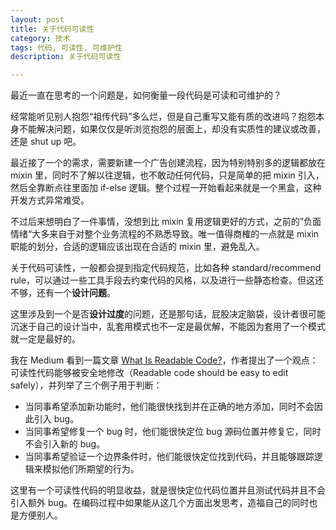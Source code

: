 ```yaml
---
layout: post
title: 关于代码可读性
category: 技术
tags: 代码, 可读性, 可维护性
description: 关于代码可读性

---
```


最近一直在思考的一个问题是，如何衡量一段代码是可读和可维护的？

经常能听见别人抱怨“祖传代码”多么烂，但是自己重写又能有质的改进吗？抱怨本身不能解决问题，如果仅仅是听浏览抱怨的层面上，却没有实质性的建议或改善，还是 shut up 吧。

最近接了一个的需求，需要新建一个广告创建流程，因为特别特别多的逻辑都放在 mixin 里，同时不了解以往逻辑，也不敢动任何代码，只是简单的把 mixin 引入，然后全靠断点往里面加 if-else 逻辑。整个过程一开始看起来就是一个黑盒，这种开发方式异常难受。

不过后来想明白了一件事情，没想到比 mixin 复用逻辑更好的方式，之前的”负面情绪“大多来自于对整个业务流程的不熟悉导致。唯一值得商榷的一点就是 mixin 职能的划分，合适的逻辑应该出现在合适的 mixin 里，避免乱入。

关于代码可读性，一般都会提到指定代码规范，比如各种 standard/recommend rule，可以通过一些工具手段去约束代码的风格，以及进行一些静态检查。但这还不够，还有一个**设计问题**。

这里涉及到一个是否**设计过度**的问题，还是那句话，屁股决定脑袋，设计者很可能沉迷于自己的设计当中，乱套用模式也不一定是最优解，不能因为套用了一个模式就一定是最好的。

我在 Medium 看到一篇文章 [What Is Readable Code?](https://medium.com/s/story/readability-as-usability-78c5a2a373cc)，作者提出了一个观点：可读性代码能够被安全地修改（Readable code should be easy to edit safely），并列举了三个例子用于判断：

- 当同事希望添加新功能时，他们能很快找到并在正确的地方添加，同时不会因此引入 bug。
- 当同事希望修复一个 bug 时，他们能很快定位 bug 源码位置并修复它，同时不会引入新的 bug。
- 当同事希望验证一个边界条件时，他们能很快定位找到代码，并且能够跟踪逻辑来模拟他们所期望的行为。

这里有一个可读性代码的明显收益，就是很快定位代码位置并且测试代码并且不会引入额外 bug。在编码过程中如果能从这几个方面出发思考，造福自己的同时也是方便别人。
